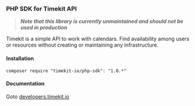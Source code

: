 ### PHP SDK for Timekit API

> ***Note that this library is currently unmaintained and should not be used in production***

Timekit is a simple API to work with calendars. Find availability among users or resources without creating or maintaining any infrastructure.

#### Installation

`composer require "timekit-io/php-sdk": "1.0.*"`

#### Documentation

Goto [developers.timekit.io](http://developers.timekit.io)
